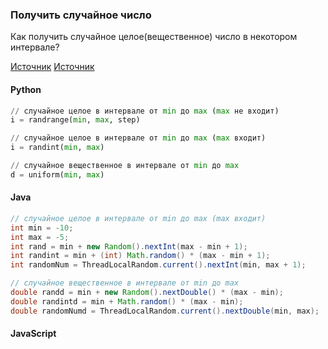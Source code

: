 ### Получить случайное число

Как получить случайное целое(вещественное) число в некотором интервале?

[Источник](https://docs.python.org/3/library/random.html)
[Источник](https://stackoverflow.com/questions/363681/how-do-i-generate-random-integers-within-a-specific-range-in-java)

<!-- tabs: start -->
#### **Python**

```python
// случайное целое в интервале от min до max (max не входит)
i = randrange(min, max, step)

// случайное целое в интервале от min до max (max входит)
i = randint(min, max)

// случайное вещественное в интервале от min до max
d = uniform(min, max)
```

#### **Java**

```java
// случайное целое в интервале от min до max (max входит)
int min = -10;
int max = -5;
int rand = min + new Random().nextInt(max - min + 1);
int randint = min + (int) Math.random() * (max - min + 1);
int randomNum = ThreadLocalRandom.current().nextInt(min, max + 1);

// случайное вещественное в интервале от min до max
double randd = min + new Random().nextDouble() * (max - min);
double randintd = min + Math.random() * (max - min);
double randomNumd = ThreadLocalRandom.current().nextDouble(min, max);

```

#### **JavaScript**

```javascript

```
<!-- tabs: end -->
